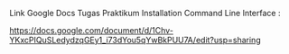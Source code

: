 Link Google Docs Tugas Praktikum Installation Command Line Interface :

https://docs.google.com/document/d/1Chv-YKxcPIQuSLedydzqGEy1_i73dYou5qYwBkPUU7A/edit?usp=sharing